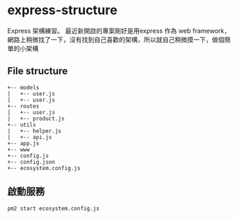 # express-structure
Express 架構練習。
最近新開啟的專案剛好是用express 作為 web framework，網路上稍微找了一下，沒有找到自己喜歡的架構，所以就自己稍微摸一下，做個簡單的小架構
## File structure

```
+-- models
|   +-- user.js
|   +-- user.js
+-- routes
|   +-- user.js
|   +-- product.js
+-- utils
|   +-- helper.js
|   +-- api.js
+-- app.js
+-- www
+-- config.js
+-- config.json
+-- ecosystem.config.js
```
## 啟動服務 

```
pm2 start ecosystem.config.js
```
